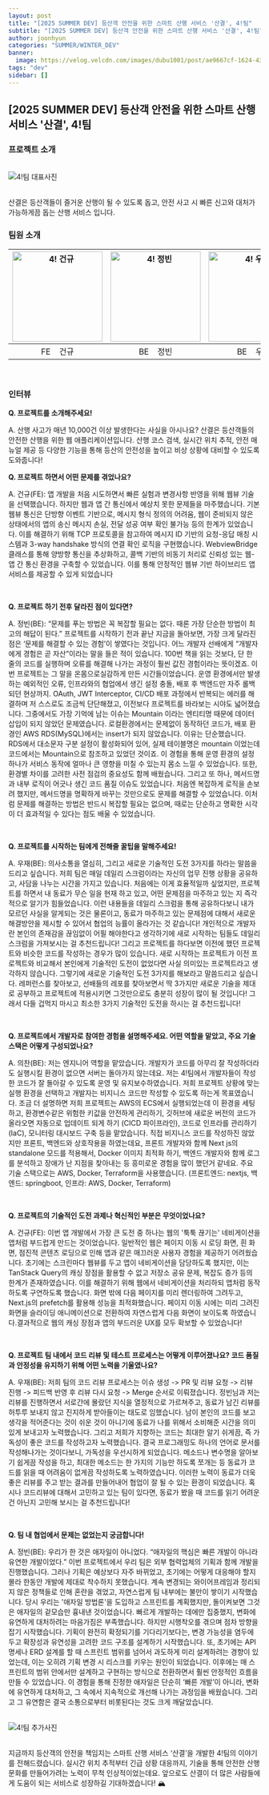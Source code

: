 ```yaml
---
layout: post
title: "[2025 SUMMER DEV] 등산객 안전을 위한 스마트 산행 서비스 '산결', 4!팀"
subtitle: "[2025 SUMMER DEV] 등산객 안전을 위한 스마트 산행 서비스 '산결', 4!팀"
author: joonhyun
categories: "SUMMER/WINTER_DEV"
banner:
  image: https://velog.velcdn.com/images/dubu1001/post/ae9667cf-1624-430f-b1d2-7e351762664b/image.png
tags: "dev"
sidebar: []
---
```

## [2025 SUMMER DEV] 등산객 안전을 위한 스마트 산행 서비스 '산결', 4!팀

### 프로젝트 소개

<br/>
<img src="https://velog.velcdn.com/images/dubu1001/post/ae9667cf-1624-430f-b1d2-7e351762664b/image.png" alt="4!팀 대표사진" />
<br/><br/>

산결은 등산객들이 즐거운 산행이 될 수 있도록 돕고, 안전 사고 시 빠른 신고와 대처가 가능하게끔 돕는 산행 서비스 입니다.

### 팀원 소개

| <img src="https://velog.velcdn.com/images/dubu1001/post/bb5f7d13-62b8-428b-bb58-342b93a96bcf/image.png" alt="4! 건규" width="180" /> | <img src="https://velog.velcdn.com/images/dubu1001/post/3c94a1af-e130-4938-9862-5793827ddc2b/image.png" alt="4! 정빈" width="180" /> | <img src="https://gist.github.com/user-attachments/assets/d56c3563-3bc8-4a9a-b971-be78da27de90" alt="4! 우재" width="180" /> | <img src="https://velog.velcdn.com/images/dubu1001/post/b5b7f46e-e2f7-4ee4-86e7-35b81b49aca3/image.png" alt="4! 의찬" width="180" /> |
| :-----------------------------------------------------------------------------------------------------------------------: | :-----------------------------------------------------------------------------------------------------------------------: | :-----------------------------------------------------------------------------------------------------------------------: | :-----------------------------------------------------------------------------------------------------------------------: |
|                                                 FE &nbsp;&nbsp;&nbsp;건규                                                 |                                                 BE &nbsp;&nbsp;&nbsp;정빈                                                 |                                               BE &nbsp;&nbsp;&nbsp;우재                                                |                                                 INFRA &nbsp;&nbsp;&nbsp;의찬                                                 |

<br/>

### 인터뷰

**Q. 프로젝트를 소개해주세요!**

A. 산행 사고가 매년 10,000건 이상 발생한다는 사실을 아시나요? 산결은 등산객들의 안전한 산행을 위한 웹 애플리케이션입니다. 산행 코스 검색, 실시간 위치 추적, 안전 매뉴얼 제공 등 다양한 기능을 통해 등산의 안전성을 높이고 비상 상황에 대비할 수 있도록 도와줍니다!

**Q. 프로젝트 하면서 어떤 문제를 겪었나요?**

A. 건규(FE): 앱 개발을 처음 시도하면서 빠른 실험과 변경사항 반영을 위해 웹뷰 기술을 선택했습니다. 하지만 웹과 앱 간 통신에서 예상치 못한 문제들을 마주했습니다. 기본 웹뷰 통신은 단방향 이벤트 기반으로, 메시지 형식 정의의 어려움, 웹이 준비되지 않은 상태에서의 앱의 송신 메시지 손실, 전달 성공 여부 확인 불가능 등의 한계가 있었습니다. 이를 해결하기 위해 TCP 프로토콜을 참고하여 메시지 ID 기반의 요청-응답 매칭 시스템과 3-way handshake 방식의 연결 확인 로직을 구현했습니다. WebviewBridge 클래스를 통해 양방향 통신을 추상화하고, 콜백 기반의 비동기 처리로 신뢰성 있는 웹-앱 간 통신 환경을 구축할 수 있었습니다. 이를 통해 안정적인 웹뷰 기반 하이브리드 앱 서비스를 제공할 수 있게 되었습니다

<br/>

**Q. 프로젝트 하기 전후 달라진 점이 있다면?**

A. 정빈(BE): “문제를 푸는 방법은 꼭 복잡할 필요는 없다. 때론 가장 단순한 방법이 최고의 해답이 된다.”
프로젝트를 시작하기 전과 끝난 지금을 돌아보면, 가장 크게 달라진 점은 ‘문제를 해결할 수 있는 경험’이 쌓였다는 것입니다. 어느 개발자 선배에게 “개발자에게 경험은 곧 자산”이라는 말을 들은 적이 있습니다. 100번 책을 읽는 것보다, 단 한 줄의 코드를 실행하며 오류를 해결해 나가는 과정이 훨씬 값진 경험이라는 뜻이겠죠. 이번 프로젝트는 그 말을 온몸으로실감하게 만든 시간들이었습니다. 운영 환경에서만 발생하는 예외적인 오류, 인프라와의 협업에서 생긴 설정 충돌, 배포 후 백엔드만 자주 롤백되던 현상까지. OAuth, JWT Interceptor, CI/CD 배포 과정에서 반복되는 에러를 해결하며 저 스스로도 조금씩 단단해졌고, 이전보다 프로젝트를 바라보는 시야도 넓어졌습니다. 그중에서도 가장 기억에 남는 이슈는 Mountain 이라는 엔티티명 때문에 데이터 삽입이 되지 않았던 문제였습니다. 로컬환경에서는 문제없이 동작하던 코드가, 배포 환경인 AWS RDS(MySQL)에서는 insert가 되지 않았습니다. 이유는 단순했습니다. RDS에서 대소문자 구분 설정이 활성화되어 있어, 실제 테이블명은 mountain 이었는데 코드에서는 Mountain으로 참조하고 있었던 것이죠. 이 경험을 통해 운영 환경의 설정 하나가 서비스 동작에 얼마나 큰 영향을 미칠 수 있는지 몸소 느낄 수 있었습니다. 또한, 환경별 차이를 고려한 사전 점검의 중요성도 함께 배웠습니다. 그리고 또 하나, 메서드명과 내부 로직이 어긋나 생긴 코드 품질 이슈도 있었습니다. 처음엔 복잡하게 로직을 손보려 했지만, 메서드명을 명확하게 바꾸는 것만으로도 문제를 해결할 수 있었습니다. 이처럼 문제를 해결하는 방법은 반드시 복잡할 필요는 없으며, 때로는 단순하고 명확한 시각이 더 효과적일 수 있다는 점도 배울 수 있었습니다.

<br/>

**Q. 프로젝트를 시작하는 팀에게 전해줄 꿀팁을 말해주세요!**

A. 우재(BE): 의사소통을 열심히, 그리고 새로운 기술적인 도전 3가지를 하라는 말씀을 드리고 싶습니다. 저희 팀은 매일 데일리 스크럼이라는 자신의 업무 진행 상황을 공유하고, 사담을 나누는 시간을 가지고 있습니다. 처음에는 이게 효율적일까 싶었지만, 프로젝트를 하면서 내 동료가 무슨 일을 현재 하고 있고, 어떤 문제점을 마주하고 있는 지 즉각적으로 알기가 힘들었습니다. 이런 내용들을 데일리 스크럼을 통해 공유하다보니 내가 모르던 사실을 알게되는 것은 물론이고, 동료가 마주하고 있는 문제점에 대해서 새로운 해결방안을 제시할 수 있어서 협업의 능률이 올라가는 것 같습니다! 개인적으로 개발자란 본인의 존재감을 끊임없이 어필 해야한다고 생각하기에 새로 시작하는 팀들도 데일리 스크럼을 가져보시는 걸 추천드립니다! 그리고 프로젝트를 하다보면 이전에 했던 프로젝트와 비슷한 코드를 작성하는 경우가 많이 있습니다. 새로 시작하는 프로젝트가 이전 프로젝트와 비교해서 본인에게 기술적인 도전이 없었다면 사실 의미있는 프로젝트라고 생각하지 않습니다. 그렇기에 새로운 기술적인 도전 3가지를 해보라고 말씀드리고 싶습니다. 레퍼런스를 찾아보고, 선배들의 레포를 찾아보면서 딱 3가지만 새로운 기술을 제대로 공부하고 프로젝트에 적용시키면 그것만으로도 충분히 성장이 많이 될 것입니다! 그래서 다들 겁먹지 마시고 최소한 3가지 기술적인 도전을 하시는 걸 추천드립니다!

<br/>

**Q. 프로젝트에서 개발자로 참여한 경험을 설명해주세요. 어떤 역할을 맡았고, 주요 기술 스택은 어떻게 구성되었나요?**

A. 의찬(BE): 저는 엔지니어 역할을 맡았습니다. 개발자가 코드를 아무리 잘 작성하더라도 실행시킬 환경이 없으면 서버는 돌아가지 않는데요. 저는 4!팀에서 개발자들이 작성한 코드가 잘 돌아갈 수 있도록 운영 및 유지보수하였습니다. 저희 프로젝트 상황에 맞는 실행 환경을 선택하고 개발자는 비지니스 코드만 작성할 수 있도록 하는게 목표였습니다.  조금 더 설명하면 저희 프로젝트는 AWS의 ECS에서 실행되었는데 이 환경을 세팅하고, 환경변수같은 위험한 키값을 안전하게 관리하기, 깃허브에 새로운 버전의 코드가 올라오면 자동으로 업데이트 되게 하기 (CICD 파이프라인), 코드로 인프라를 관리하기(IaC), 모니터링 대시보드 구축 등을 맡았습니다. 직접 비지니스 코드를 작성하진 않았지만 프론트, 백엔드와 상호작용을 하였는데요, 프론트 개발자와 함께 Next js의 standalone 모드를 적용해서, Docker 이미지 최적화 하기, 백엔드 개발자와 함께 로그를 분석하고 장애가 난 지점을 찾아내는 등 흥미로운 경험을 많이 했던거 같네요. 주요 기술 스택으로는 AWS, Docker, Terraform을 사용했습니다.
(프론트엔드: nextjs, 백엔드: springboot, 인프라: AWS, Docker, Terraform)

<br/>

**Q. 프로젝트의 기술적인 도전 과제나 혁신적인 부분은 무엇이었나요?**

A. 건규(FE): 이번 앱 개발에서 가장 큰 도전 중 하나는 웹의 '툭툭 끊기는' 네비게이션을 앱처럼 부드럽게 만드는 것이었습니다. 일반적인 웹은 페이지 이동 시 로딩 화면, 흰 화면, 점진적 콘텐츠 로딩으로 인해 앱과 같은 매끄러운 사용자 경험을 제공하기 어려웠습니다. 초기에는 스크린마다 웹뷰를 두고 앱이 네비게이션을 담당하도록 했지만, 이는 TanStack Query의 캐싱 장점을 활용할 수 없고 저장소 공유 문제, 복잡도 증가 등의 한계가 존재하였습니다. 이를 해결하기 위해 웹에서 네비게이션을 처리하되 앱처럼 동작하도록 구연하도록 했습니다. 화면 밖에 다음 페이지를 미리 렌더링하여 그려두고, Next.js의 prefetch를 활용해 성능을 최적화했습니다. 페이지 이동 시에는 미리 그려진 화면을 슬라이딩 애니메이션으로 전환하여 자연스럽게 다음 화면이 보이도록 하였습니다.결과적으로 웹의 캐싱 장점과 앱의 부드러운 UX를 모두 확보할 수 있었습니다! 

<br/>

**Q. 프로젝트 팀 내에서 코드 리뷰 및 테스트 프로세스는 어떻게 이루어졌나요? 코드 품질과 안정성을 유지하기 위해 어떤 노력을 기울였나요?**

A. 우재(BE): 저희 팀의 코드 리뷰 프로세스는 이슈 생성 -> PR 및 리뷰 요청 -> 리뷰 진행 -> 피드백 반영 후 리뷰 다시 요청 -> Merge 순서로 이뤄졌습니다. 정빈님과 저는 리뷰를 진행하면서 서로간에 몰랐던 지식을 열정적으로 가르쳐주고, 동료가 남긴 리뷰를 허투루 보내지 않고 진지하게 받아들이는 태도로 임했습니다. 남이 본인의 코드를 보고 생각을 적어준다는 것이 쉬운 것이 아니기에 동료가 나를 위해서 소비해준 시간을 의미있게 보내고자 노력했습니다. 그리고 저희가 지향하는 코드는 최대한 알기 쉬게끔, 즉 가독성이 좋은 코드를 작성하고자 노력했습니다. 결국 프로그래밍도 하나의 언어로 문서를 작성해나가는 것이다보니, 가독성을 우선시하게 되었습니다. 메소드나 변수명을 알아보기 쉽게끔 작성을 하고, 최대한 메소드는 한 가지의 기능만 하도록 쪼개는 등 동료가 코드를 읽을 때 어려움이 없게끔 작성하도록 노력하였습니다. 이러한 노력이 동료가 더욱 좋은 리뷰를 주고 받는 결과를 만들어내어 협업이 잘 될 수 있는 환경이 되었습니다. 혹시나 코드리뷰에 대해서 고민하고 있는 팀이 있다면, 동료가 봤을 때 코드를 읽기 어려운 건 아닌지 고민해 보시는 걸 추천드립니다!

<br/>

**Q. 팀 내 협업에서 문제는 없었는지 궁금합니다!**

A. 정빈(BE): 우리가 한 것은 애자일이 아니었다. “애자일의 핵심은 빠른 개발이 아니라 유연한 개발이었다.”
이번 프로젝트에서 우리 팀은 외부 협력업체의 기획과 함께 개발을 진행했습니다. 그러나 기획은 예상보다 자주 바뀌었고, 초기에는 어떻게 대응해야 할지 몰라 한동안 개발에 제대로 착수하지 못했습니다. 계속 변경되는 와이어프레임과 정리되지 않은 정책들로 인해 혼란을 겪었고, 자연스럽게 팀 내부에는 불만이 쌓이기 시작했습니다. 당시 우리는 '애자일 방법론'을 도입하고 스프린트를 계획했지만, 돌이켜보면 그것은 애자일의 겉모습만 흉내낸 것이었습니다. 빠르게 개발하는 데에만 집중했지, 변화에 유연하게 대처하려는 마음가짐은 부족했습니다. 하지만 시행착오를 겪으며 점차 방향을 잡기 시작했습니다. 기획이 완전히 확정되기를 기다리기보다는, 변경 가능성을 염두에 두고 확장성과 유연성을 고려한 코드 구조를 설계하기 시작했습니다. 또, 초기에는 API 명세나 ERD 설계를 할 때 스프린트 범위를 넘어서 과도하게 미리 설계하려는 경향이 있었는데, 이는 오히려 기획 변경 시 리스크를 키우는 원인이 되었습니다. 이후에는 매 스프린트의 범위 안에서만 설계하고 구현하는 방식으로 전환하면서 훨씬 안정적인 흐름을 만들 수 있었습니다. 이 경험을 통해 진정한 애자일은 단순히 ‘빠른 개발’이 아니라, 변화에 유연하게 대처하고, 그 속에서 지속적으로 개선해 나가는 과정임을 배웠습니다. 그리고 그 유연함은 결국 소통으로부터 비롯된다는 것도 크게 깨달았습니다.

<br/>

<img src="https://velog.velcdn.com/images/dubu1001/post/e2f33c24-8a29-4752-8a45-8db866ffdc68/image.png" alt="4!팀 추가사진" />
<br/>
<br/>

지금까지 등산객의 안전을 책임지는 스마트 산행 서비스 ‘산결’을 개발한 4!팀의 이야기를 전해드렸습니다. 실시간 위치 추적부터 긴급 상황 대응까지, 기술을 통해 안전한 산행 문화를 만들어가려는 노력이 무척 인상적이었는데요. 앞으로도 산결이 더 많은 사람들에게 도움이 되는 서비스로 성장하길 기대하겠습니다! 🏔️




